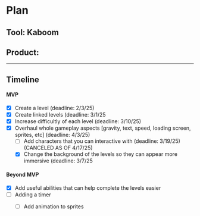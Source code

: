 # Plan

## Tool: Kaboom
## Product:

---

## Timeline


#### MVP

- [x] Create a level (deadline: 2/3/25)
- [x] Create linked levels (deadline: 3/1/25
- [x] Increase difficultly of each level (deadline: 3/10/25)
- [x] Overhaul whole gameplay aspects [gravity, text, speed, loading screen, sprites, etc] (deadline: 4/3/25)
  - [ ] Add characters that you can interactive with (deadline: 3/19/25) (CANCELED AS OF 4/17/25)
  - [x] Change the background of the levels so they can appear more immersive (deadline: 3/7/25

#### Beyond MVP

- [x] Add useful abilities that can help complete the levels easier
- [ ] Adding a timer
  - [ ] Add animation to sprites


<!-- EXAMPLE

## Tool: APIs
## Product: Green Glass Door riddle app

## Timeline

### MVP

- [ ] Front-end
  - [x] Webpage to collect input from user (deadline: 4/15)
  - [ ] Webpage to display "yes, but a ___ can't" or "no, but a ___ can" (deadline: 5/1)
- [x] Back-end
  - [x] Use regex to test whether or not the word can go through the GGD (deadline: 3/1)
  - [x] Use the Twinword API to find related words (deadline: 3/15)
    - [ ] Iterate through the words until an opposite example can be found (deadline: 4/1)

#### Beyond MVP

- [ ] Use another API to make sure the opposite example is a noun
- [ ] Automate notification of API limit to make sure I don’t exceed free quota
- [ ] A multiple choice quizzer that will test the user’s knowledge of the solution

-->





<!-- DO NOT USE THIS YET

| Name | Glows | Grows |
| -------- | ------- | ------- |
|   |   |
|   |   |
|   |   |
|   |   |
|   |   |
|   |   |

-->
